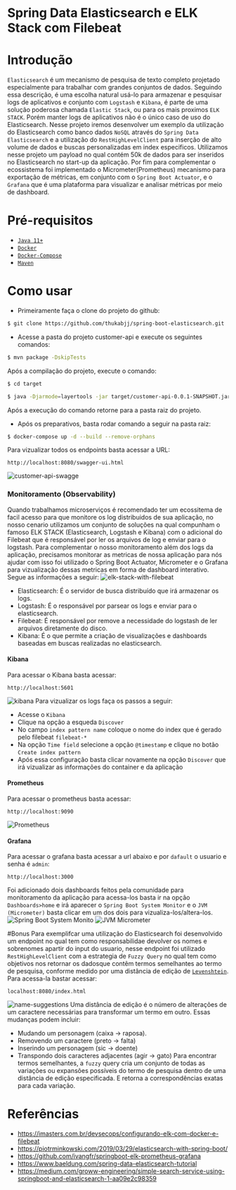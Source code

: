 # Spring Data Elasticsearch e ELK Stack com Filebeat 




# Introdução
`Elasticsearch` é um mecanismo de pesquisa de texto completo projetado especialmente para trabalhar com grandes conjuntos de dados. Seguindo essa descrição, é uma escolha natural usá-lo para armazenar e pesquisar logs de aplicativos e conjunto com `Logstash` e `Kibana`, é parte de uma solução poderosa chamada `Elastic Stack`, ou para os mais proximos `ELK STACK`. Porém manter logs de aplicativos não é o único caso de uso do Elasticsearch. Nesse projeto iremos desenvolver um exemplo da utilização do Elasticsearch como banco dados `NoSQL` através do `Spring Data Elasticsearch` e a utilização do `RestHighLevelClient` para inserção de alto volume de dados e buscas personalizadas em index especificos. Utilizamos nesse projeto um payload no qual contém 50k de dados para ser inseridos no Elasticsearch no start-up da aplicação. Por fim para complementar o ecossistema foi implementado o Micrometer(Prometheus) mecanismo para exportação de métricas, em conjunto com o `Spring Boot Actuator`,  e o `Grafana` que é uma plataforma para visualizar e analisar métricas por meio de dashboard.

# Pré-requisitos
- [`Java 11+`](https://www.oracle.com/java/technologies/javase-jdk11-downloads.html)
- [`Docker`](https://www.docker.com/)
- [`Docker-Compose`](https://docs.docker.com/compose/install/)
- [`Maven`](https://maven.apache.org/download.cgi)

# Como usar
- Primeiramente faça o clone do projeto do github:
```sh
$ git clone https://github.com/thukabjj/spring-boot-elasticsearch.git
``` 

- Acesse a pasta do projeto customer-api e execute os seguintes comandos:
```sh
$ mvn package -DskipTests
``` 

Após a compilação do projeto, execute o comando:
```sh
$ cd target
``` 
```sh
$ java -Djarmode=layertools -jar target/customer-api-0.0.1-SNAPSHOT.jar extract
``` 
Após a execução do comando retorne para a pasta raiz do projeto.

- Após os preparativos, basta rodar comando a seguir na pasta raiz:
```sh
$ docker-compose up -d --build --remove-orphans
``` 
Para vizualizar todos os endpoints basta acessar a URL:
```
http://localhost:8080/swagger-ui.html
```
![customer-api-swagge](images/customer-api-swagger.PNG)
### Monitoramento (Observability)
Quando trabalhamos microserviços é recomendado ter um ecossitema de facil acesso para que monitore os log distribuidos de sua aplicação, no nosso cenario utilizamos um conjunto de soluções na qual compunham o famoso ELK STACK (Elasticsearch, Logstash e Kibana) com o adicional do Filebeat que é responsável por ler os arquivos de log e enviar para o logstash. Para complementar o nosso monitoramento além dos logs da aplicação, precisamos monitorar as metricas de nossa aplicação para nós ajudar com isso foi utilizado o Spring Boot Actuator, Micrometer e o Grafana para vizualização dessas metricas em forma de dashboard interativo. Segue as informações a seguir:
![elk-stack-with-filebeat](images/ELK-with-filebeat.png)
 - Elasticsearch: É o servidor de busca distribuído que irá armazenar os logs. 
 - Logstash: É o responsável por parsear os logs e enviar para o elasticsearch.
 - Filebeat: É responsável por remove a necessidade do logstash de ler arquivos diretamente do disco.
 - Kibana: É o que permite a criação de visualizações e dashboards baseadas em buscas realizadas no elasticsearch. 

#### Kibana
Para acessar o Kibana basta acessar: 
```
http://localhost:5601
```
![kibana](images/Kibana.PNG)
Para vizualizar os logs faça os passos a seguir:
*  Acesse o `Kibana`
*  Clique na opção a esqueda `Discover`
*  No campo `index pattern name` coloque o nome do index que é gerado pelo filebeat `filebeat-*`
*  Na opção `Time field` selecione a opção `@timestamp` e clique no botão `Create index pattern`
*  Após essa configuração basta clicar novamente na opção `Discover` que irá vizualizar as informações do container e da aplicação


#### Prometheus
Para acessar o prometheus basta acessar:
```
http://localhost:9090
```
![Prometheus](images/prometheus.PNG)

#### Grafana
Para acessar o grafana basta acessar a url abaixo e por `dafault` o usuario e senha é `admin`:
```
http://localhost:3000
```
Foi adicionado dois dashboards feitos pela comunidade para monitoramento da aplicação para acessa-los basta ir na opção `Dashboards>home`
e irá aparecer o `Spring Boot System Monitor` e o `JVM (Micrometer)` basta clicar em um dos dois para vizualiza-los/altera-los.
![Spring Boot System Monito](images/graphana-spring-monitor.PNG)
![JVM Micrometer](images/graphana-jvm.PNG)

#Bonus
Para exemplifcar uma utilização do Elasticsearch foi desenvolvido um endpoint no qual tem como responsabilidae devolver os nomes e sobrenomes apartir do input do usuario, nesse endpoint foi utilizado `RestHighLevelClient` com a estrategia de `Fuzzy Query` no qual tem como objetivos nos retornar os dadosque contêm termos semelhantes ao termo de pesquisa, conforme medido por uma distância de edição de [`Levenshtein`](https://www.elastic.co/guide/en/elasticsearch/reference/current/query-dsl-fuzzy-query.html). 
Para acessa-la bastar acessar:

```
localhost:8080/index.html
```
![name-suggestions](images/customer-search-example.gif)
Uma distância de edição é o número de alterações de um caractere necessárias para transformar um termo em outro. Essas mudanças podem incluir: 
* Mudando um personagem (caixa → raposa).
* Removendo um caractere (preto → falta)
* Inserindo um personagem (sic → doente)
* Transpondo dois caracteres adjacentes (agir → gato)
Para encontrar termos semelhantes, a `fuzzy` query cria um conjunto de todas as variações ou expansões possíveis do termo de pesquisa dentro de uma distância de edição especificada. E retorna a correspondências exatas para cada variação.

# Referências
* https://imasters.com.br/devsecops/configurando-elk-com-docker-e-filebeat
* https://piotrminkowski.com/2019/03/29/elasticsearch-with-spring-boot/
* https://github.com/ivangfr/springboot-elk-prometheus-grafana
* https://www.baeldung.com/spring-data-elasticsearch-tutorial
* https://medium.com/groww-engineering/simple-search-service-using-springboot-and-elasticsearch-1-aa09e2c98359
